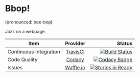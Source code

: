 # Bbop!

(pronounced: bee-bop)

Jazz on a webpage.

| Item | Provider | Status |
| ------------- |:-------------:| -------------:|
| Continuous Integration | [TravisCI](https://travis-ci.org/) | [![Build Status](https://travis-ci.org/bbop-chat/bbop.svg?branch=master)](https://travis-ci.org/bbop-chat/bbop) |
|  Code Quality | [Codacy](https://www.codacy.com) | [![Codacy Badge](https://api.codacy.com/project/badge/grade/e4abc0a0f7ba4a5bbb99e57fa7d7c719)](https://www.codacy.com/app/davenich/bbop) |
| Issues | [Waffle.io](https://waffle.io/) | [![Stories in Ready](https://badge.waffle.io/bbop-chat/bbop.png?label=ready&title=Ready)](https://waffle.io/bbop-chat/bbop) |
